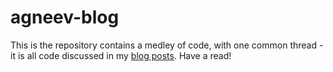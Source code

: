 # agneev-blog
This is the repository contains a medley of code, with one common thread - it is all code discussed in my [blog posts](https://agneevmukherjee.github.io/agneev-blog/). Have a read!
